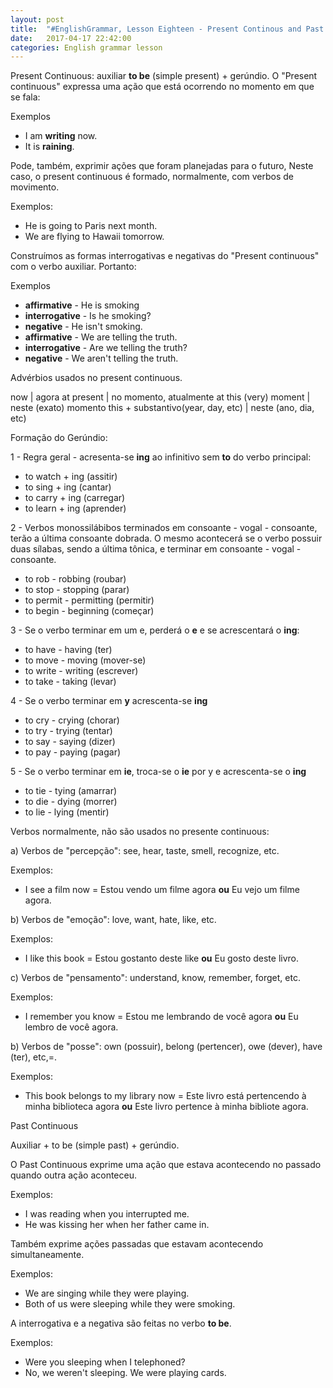 ```yaml
---
layout: post
title:  "#EnglishGrammar, Lesson Eighteen - Present Continous and Past Continuous"
date:   2017-04-17 22:42:00
categories: English grammar lesson
---
```


Present Continuous: auxiliar **to be** (simple present) + gerúndio.
O "Present continuous" expressa uma ação que está ocorrendo no momento em que se fala:

Exemplos

 - I am **writing** now.
 - It is **raining**.

Pode, também, exprimir ações que foram planejadas para o futuro, Neste caso, o present continuous é formado, normalmente, com verbos de movimento.

Exemplos:

 - He is going to Paris next month.
 - We are flying to Hawaii tomorrow.

Construímos as formas interrogativas e negativas do "Present continuous" com o verbo auxiliar. Portanto:

Exemplos

 - **affirmative**   - He is smoking
 - **interrogative** - Is he smoking?
 - **negative** 	 - He isn't smoking.
 - **affirmative**   - We are telling the truth.
 - **interrogative** - Are we telling the truth?
 - **negative**      - We aren't telling the truth.

 Advérbios usados no present continuous.

 now | agora
 at present | no momento, atualmente
 at this (very) moment | neste (exato) momento
 this + substantivo(year, day, etc) | neste (ano, dia, etc)


Formação do Gerúndio:

1 - Regra geral - acresenta-se **ing** ao infinitivo sem **to** do verbo principal:

 - to watch + ing (assitir)
 - to sing + ing (cantar)
 - to carry + ing (carregar)
 - to learn + ing (aprender)

2 - Verbos monossilábibos terminados em consoante - vogal - consoante, terão a última consoante dobrada. O mesmo acontecerá se o verbo possuir duas sílabas, sendo a última tônica, e terminar em consoante - vogal - consoante.

 - to rob - robbing (roubar)
 - to stop - stopping (parar)
 - to permit - permitting (permitir)
 - to begin - beginning (começar)

3 - Se o verbo terminar em um e, perderá o **e** e se acrescentará o **ing**:

 - to have - having (ter)
 - to move - moving (mover-se)
 - to write - writing (escrever)
 - to take - taking (levar)

4 - Se o verbo terminar em **y** acrescenta-se **ing**

 - to cry - crying (chorar)
 - to try - trying (tentar)
 - to say - saying (dizer)
 - to pay - paying (pagar)

5 - Se o verbo terminar em **ie**, troca-se o **ie** por y e acrescenta-se o **ing**

 - to tie - tying (amarrar)
 - to die - dying (morrer)
 - to lie - lying (mentir)

Verbos normalmente, não são usados no presente continuous:

a) Verbos de "percepção": see, hear, taste, smell, recognize, etc.

Exemplos:

 - I see a film now = Estou vendo um filme agora **ou** Eu vejo um filme agora.

b) Verbos de "emoção": love, want, hate, like, etc.

Exemplos:

 - I like this book = Estou gostanto deste like **ou** Eu gosto deste livro.

c) Verbos de "pensamento": understand, know, remember, forget, etc.

Exemplos:

 - I remember you know = Estou me lembrando de você agora **ou** Eu lembro de você agora.
 
b) Verbos de "posse": own (possuir), belong (pertencer), owe (dever), have (ter), etc,=.

Exemplos:

 - This book belongs to my library now = Este livro está pertencendo à minha biblioteca agora **ou** Este livro pertence à minha bibliote agora.

Past Continuous

Auxiliar + to be (simple past) + gerúndio.

O Past Continuous exprime uma ação que estava acontecendo no passado quando outra ação aconteceu.

Exemplos:

 - I was reading when you interrupted me.
 - He was kissing her when her father came in.

Também exprime ações passadas que estavam acontecendo simultaneamente.

Exemplos:

 - We are singing while they were playing.
 - Both of us were sleeping while they were smoking.

A interrogativa e a negativa são feitas no verbo **to be**.

Exemplos:

 - Were you sleeping when I telephoned?
 - No, we weren't sleeping. We were playing cards.

